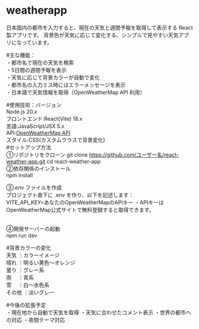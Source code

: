 # weatherapp
日本国内の都市を入力すると、現在の天気と週間予報を取得して表示する React 製アプリです。   背景色が天気に応じて変化する、シンプルで見やすい天気アプリになっています。

#主な機能：
<br>
・都市名で現在の天気を検索  
・5日間の週間予報を表示  
・天気に応じて背景カラーが自動で変化  
・都市名の入力ミス時にはエラーメッセージを表示  
・日本語で天気情報を取得（OpenWeatherMap API 利用）

#使用技術：バージョン
<br>
Node.js   20.x<br>
フロントエンド:React(Vite) 18.x<br>
言語:JavaScript/JSX 5.x<br>
API:[OpenWeatherMap API](https://openweathermap.org/api)<br>
スタイル:CSS(カスタムクラスで背景変化)
<br>
#セットアップ方法
<br>
①リポジトリをクローン
git clone https://github.com/ユーザー名/react-weather-app.git
cd react-weather-app
<br>
②依存関係のインストール
<br>
npm install

③.env ファイルを作成
<br>
プロジェクト直下に .env を作り、以下を記述します：<br>
VITE_API_KEY=あなたのOpenWeatherMapのAPIキー
・APIキーは OpenWeatherMap公式サイトで無料登録すると取得できます。

<br>
④開発サーバーの起動
<br>
npm run dev

#背景カラーの変化
<br>
天気	｜カラーイメージ<br>
晴れ	｜明るい黄色〜オレンジ<br>
曇り	｜グレー系<br>
雨	　｜青系<br>
雪	　｜白〜水色系<br>
その他	｜淡いグレー<br>


#今後の拡張予定
<br>
・現在地から自動で天気を取得
・天気に合わせたコメント表示
・世界の都市への対応
・夜間テーマ対応




